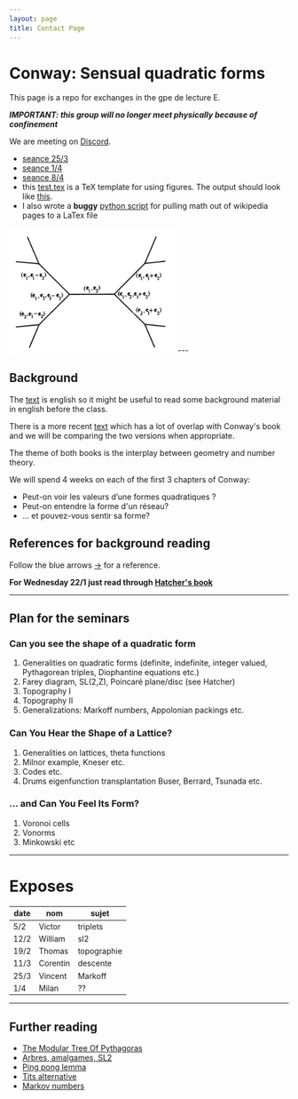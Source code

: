 ```yaml
---
layout: page
title: Contact Page
---
```

# Conway: Sensual quadratic forms

This page is a repo for exchanges 
in the gpe de lecture E. 

***IMPORTANT: this group 
will no longer meet physically 
because of confinement***


We are meeting on [Discord](https://discordapp.com/).

- [seance 25/3](Support_Grp_de_Lecture_1.pdf)
- [seance 1/4](Support_Grp_de_Lecture_2.pdf)
- [seance 8/4](Support_Grp_de_Lecture_3.pdf)
- this [test.tex](test.tex) is a TeX template for using figures. The output should look like [this](test.pdf).
- I also wrote a **buggy** [python script](wiki_math.py) for pulling math out of wikipedia pages to a LaTex file 

<img src='tree2.png' width="300">
---

## Background

The [text](https://www.maths.ed.ac.uk/~v1ranick/papers/conwaysens.pdf) 
is english so it might be useful to read some background material in english
before the class.

There is a more recent
[text](https://pi.math.cornell.edu/~hatcher/TN/TNpage.html)
which has a lot of overlap with Conway's book
and we will be comparing the two versions when appropriate.

The theme of both books is the interplay between geometry 
and number theory.

We will spend 4 weeks on each of the first 3 chapters of Conway:

- Peut-on voir les valeurs d’une  formes quadratiques ?
- Peut-on entendre la forme d'un réseau?
- ... et pouvez-vous sentir sa forme?

## References for background reading

Follow the blue arrows
[->](https://en.wikipedia.org/wiki/Conway%27s_Game_of_Life)
for a reference.

**For  Wednesday 22/1 just read through 
[Hatcher's book](https://pi.math.cornell.edu/~hatcher/TN/TNpage.html)**

---

## Plan for the seminars

### Can you see the shape of a quadratic form

1. Generalities on quadratic forms (definite, indefinite, integer valued,
   Pythagorean triples, Diophantine equations etc.)
2. Farey diagram, SL(2,Z), Poincaré plane/disc (see Hatcher)
3. Topography I
4. Topography II
5. Generalizations: Markoff numbers, Appolonian packings etc.

### Can You Hear the Shape of a Lattice?

1. Generalities on lattices, theta functions
2. Milnor example, Kneser etc.
3. Codes etc.
4. Drums eigenfunction transplantation  Buser, Berrard, Tsunada etc.



### ... and Can You Feel Its Form?

1. Voronoi cells
2. Vonorms
3. Minkowski etc

---

# Exposes

date | nom | sujet
--- | --- | ---
5/2 | Victor | triplets
12/2| William | sl2
19/2 | Thomas | topographie
11/3    | Corentin | descente
25/3  | Vincent  | Markoff
1/4   |  Milan | ??


---
     
## Further reading

- [The Modular Tree Of Pythagoras](http://www.math.sjsu.edu/~alperin/pt.pdf)
- [Arbres, amalgames, SL2](http://www.numdam.org/issue/AST_1983__46__1_0.pdf)
- [Ping pong lemma](https://en.wikipedia.org/wiki/Ping-pong_lemma)
- [Tits alternative](https://en.wikipedia.org/wiki/Tits_alternative)
- [Markov numbers](https://en.wikipedia.org/wiki/Markov_number)



